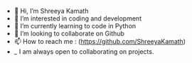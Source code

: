 - 👋 Hi, I’m Shreeya Kamath
- 👀 I’m interested in coding and development
- 🌱 I’m currently learning to code in Python
- 💞️ I’m looking to collaborate on Github
- 📫 How to reach me : (https://github.com/ShreeyaKamath)
- *_* I am always open to collaborating on projects.

<!---
ShreeyaKamath/ShreeyaKamath is a ✨ special ✨ repository because its `README.md` (this file) appears on your GitHub profile.
You can click the Preview link to take a look at your changes.
--->
